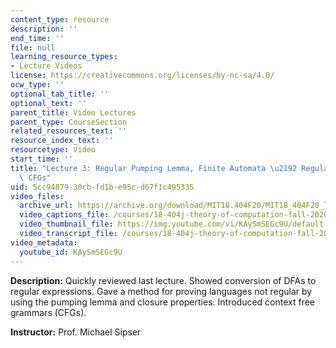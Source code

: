 ```yaml
---
content_type: resource
description: ''
end_time: ''
file: null
learning_resource_types:
- Lecture Videos
license: https://creativecommons.org/licenses/by-nc-sa/4.0/
ocw_type: ''
optional_tab_title: ''
optional_text: ''
parent_title: Video Lectures
parent_type: CourseSection
related_resources_text: ''
resource_index_text: ''
resourcetype: Video
start_time: ''
title: "Lecture 3: Regular Pumping Lemma, Finite Automata \u2192 Regular Expressions,\
  \ CFGs"
uid: 5cc94879-30cb-fd1b-e95c-d67f1c495335
video_files:
  archive_url: https://archive.org/download/MIT18.404F20/MIT18_404F20_lec03_300k.mp4
  video_captions_file: /courses/18-404j-theory-of-computation-fall-2020/198849bbce9951cba630ac4faca25686_KAySmSEGc9U.vtt
  video_thumbnail_file: https://img.youtube.com/vi/KAySmSEGc9U/default.jpg
  video_transcript_file: /courses/18-404j-theory-of-computation-fall-2020/5e1fd0dfb8d0d45a2bde948aec38b4d9_KAySmSEGc9U.pdf
video_metadata:
  youtube_id: KAySmSEGc9U
---
```


**Description:** Quickly reviewed last lecture. Showed conversion of DFAs to regular expressions. Gave a method for proving languages not regular by using the pumping lemma and closure properties. Introduced context free grammars (CFGs).

**Instructor:** Prof. Michael Sipser

